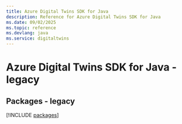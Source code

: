 ```yaml
---
title: Azure Digital Twins SDK for Java
description: Reference for Azure Digital Twins SDK for Java
ms.date: 09/02/2025
ms.topic: reference
ms.devlang: java
ms.service: digitaltwins
---
```

# Azure Digital Twins SDK for Java - legacy
## Packages - legacy
[!INCLUDE [packages](digital-twins-index.md)]